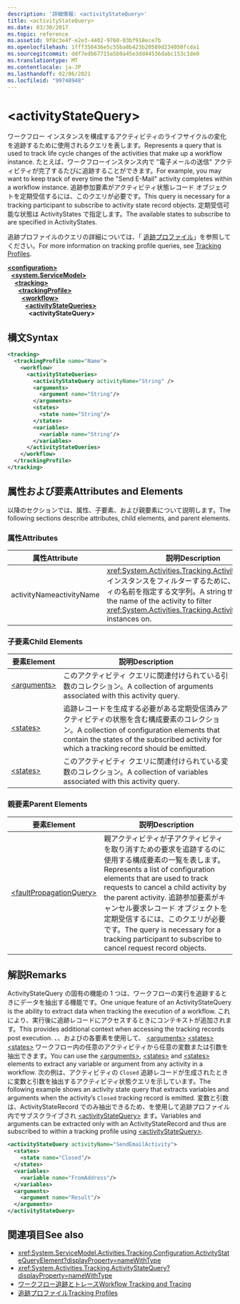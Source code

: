 ```yaml
---
description: '詳細情報: <activityStateQuery>'
title: <activityStateQuery>
ms.date: 03/30/2017
ms.topic: reference
ms.assetid: 9f8c3e4f-e2e3-4402-9760-03bf918ece7b
ms.openlocfilehash: 1fff356436e5c55ba8b423b20589d234050fcda1
ms.sourcegitcommit: ddf7edb67715a5b9a45e3dd44536dabc153c1de0
ms.translationtype: MT
ms.contentlocale: ja-JP
ms.lasthandoff: 02/06/2021
ms.locfileid: "99748948"
---
```

# \<activityStateQuery>

<span data-ttu-id="b88c1-102">ワークフロー インスタンスを構成するアクティビティのライフサイクルの変化を追跡するために使用されるクエリを表します。</span><span class="sxs-lookup"><span data-stu-id="b88c1-102">Represents a query that is used to track life cycle changes of the activities that make up a workflow instance.</span></span> <span data-ttu-id="b88c1-103">たとえば、ワークフローインスタンス内で "電子メールの送信" アクティビティが完了するたびに追跡することができます。</span><span class="sxs-lookup"><span data-stu-id="b88c1-103">For example, you may want to keep track of every time the "Send E-Mail" activity completes within a workflow instance.</span></span> <span data-ttu-id="b88c1-104">追跡参加要素がアクティビティ状態レコード オブジェクトを定期受信するには、このクエリが必要です。</span><span class="sxs-lookup"><span data-stu-id="b88c1-104">This query is necessary for a tracking participant to subscribe to activity state record objects.</span></span> <span data-ttu-id="b88c1-105">定期受信可能な状態は ActivityStates で指定します。</span><span class="sxs-lookup"><span data-stu-id="b88c1-105">The available states to subscribe to are specified in ActivityStates.</span></span>  
  
 <span data-ttu-id="b88c1-106">追跡プロファイルのクエリの詳細については、「 [追跡プロファイル](../../../windows-workflow-foundation/tracking-profiles.md)」を参照してください。</span><span class="sxs-lookup"><span data-stu-id="b88c1-106">For more information on tracking profile queries, see [Tracking Profiles](../../../windows-workflow-foundation/tracking-profiles.md).</span></span>  
  
[**\<configuration>**](../configuration-element.md)\
&nbsp;&nbsp;[**\<system.ServiceModel>**](system-servicemodel-of-workflow.md)\
&nbsp;&nbsp;&nbsp;&nbsp;[**\<tracking>**](tracking.md)\
&nbsp;&nbsp;&nbsp;&nbsp;&nbsp;&nbsp;[**\<trackingProfile>**](trackingprofile.md)\
&nbsp;&nbsp;&nbsp;&nbsp;&nbsp;&nbsp;&nbsp;&nbsp;[**\<workflow>**](workflow.md)\
&nbsp;&nbsp;&nbsp;&nbsp;&nbsp;&nbsp;&nbsp;&nbsp;&nbsp;&nbsp;[**\<activityStateQueries>**](activitystatequeries.md)\
&nbsp;&nbsp;&nbsp;&nbsp;&nbsp;&nbsp;&nbsp;&nbsp;&nbsp;&nbsp;&nbsp;&nbsp;**\<activityStateQuery>**  
  
## <a name="syntax"></a><span data-ttu-id="b88c1-107">構文</span><span class="sxs-lookup"><span data-stu-id="b88c1-107">Syntax</span></span>  
  
```xml
<tracking>
  <trackingProfile name="Name">
    <workflow>
      <activityStateQueries>
        <activityStateQuery activityName="String" />
        <arguments>
          <argument name="String"/>
        </arguments>
        <states>
          <state name="String"/>
        </states>
        <variables>
          <variable name="String"/>
        </variables>
      </activityStateQueries>
    </workflow>
  </trackingProfile>
</tracking>  
```  
  
## <a name="attributes-and-elements"></a><span data-ttu-id="b88c1-108">属性および要素</span><span class="sxs-lookup"><span data-stu-id="b88c1-108">Attributes and Elements</span></span>  

 <span data-ttu-id="b88c1-109">以降のセクションでは、属性、子要素、および親要素について説明します。</span><span class="sxs-lookup"><span data-stu-id="b88c1-109">The following sections describe attributes, child elements, and parent elements.</span></span>  
  
### <a name="attributes"></a><span data-ttu-id="b88c1-110">属性</span><span class="sxs-lookup"><span data-stu-id="b88c1-110">Attributes</span></span>  
  
|<span data-ttu-id="b88c1-111">属性</span><span class="sxs-lookup"><span data-stu-id="b88c1-111">Attribute</span></span>|<span data-ttu-id="b88c1-112">説明</span><span class="sxs-lookup"><span data-stu-id="b88c1-112">Description</span></span>|  
|---------------|-----------------|  
|<span data-ttu-id="b88c1-113">activityName</span><span class="sxs-lookup"><span data-stu-id="b88c1-113">activityName</span></span>|<span data-ttu-id="b88c1-114"><xref:System.Activities.Tracking.ActivityStateRecord> インスタンスをフィルターするために、アクティビティの名前を指定する文字列。</span><span class="sxs-lookup"><span data-stu-id="b88c1-114">A string that specifies the name of the activity to filter <xref:System.Activities.Tracking.ActivityStateRecord> instances on.</span></span>|  
  
### <a name="child-elements"></a><span data-ttu-id="b88c1-115">子要素</span><span class="sxs-lookup"><span data-stu-id="b88c1-115">Child Elements</span></span>  
  
|<span data-ttu-id="b88c1-116">要素</span><span class="sxs-lookup"><span data-stu-id="b88c1-116">Element</span></span>|<span data-ttu-id="b88c1-117">説明</span><span class="sxs-lookup"><span data-stu-id="b88c1-117">Description</span></span>|  
|-------------|-----------------|  
|[\<arguments>](arguments.md)|<span data-ttu-id="b88c1-118">このアクティビティ クエリに関連付けられている引数のコレクション。</span><span class="sxs-lookup"><span data-stu-id="b88c1-118">A collection of arguments associated with this activity query.</span></span>|  
|[\<states>](states.md)|<span data-ttu-id="b88c1-119">追跡レコードを生成する必要がある定期受信済みアクティビティの状態を含む構成要素のコレクション。</span><span class="sxs-lookup"><span data-stu-id="b88c1-119">A collection of configuration elements that contain the states of the subscribed activity for which a tracking record should be emitted.</span></span>|  
|[\<states>](states.md)|<span data-ttu-id="b88c1-120">このアクティビティ クエリに関連付けられている変数のコレクション。</span><span class="sxs-lookup"><span data-stu-id="b88c1-120">A collection of variables associated with this activity query.</span></span>|  
  
### <a name="parent-elements"></a><span data-ttu-id="b88c1-121">親要素</span><span class="sxs-lookup"><span data-stu-id="b88c1-121">Parent Elements</span></span>  
  
|<span data-ttu-id="b88c1-122">要素</span><span class="sxs-lookup"><span data-stu-id="b88c1-122">Element</span></span>|<span data-ttu-id="b88c1-123">説明</span><span class="sxs-lookup"><span data-stu-id="b88c1-123">Description</span></span>|  
|-------------|-----------------|  
|[\<faultPropagationQuery>](faultpropagationquery.md)|<span data-ttu-id="b88c1-124">親アクティビティが子アクティビティを取り消すための要求を追跡するのに使用する構成要素の一覧を表します。</span><span class="sxs-lookup"><span data-stu-id="b88c1-124">Represents a list of configuration elements that are used to track requests to cancel a child activity by the parent activity.</span></span> <span data-ttu-id="b88c1-125">追跡参加要素がキャンセル要求レコード オブジェクトを定期受信するには、このクエリが必要です。</span><span class="sxs-lookup"><span data-stu-id="b88c1-125">The query is necessary for a tracking participant to subscribe to cancel request record objects.</span></span>|  
  
## <a name="remarks"></a><span data-ttu-id="b88c1-126">解説</span><span class="sxs-lookup"><span data-stu-id="b88c1-126">Remarks</span></span>  

 <span data-ttu-id="b88c1-127">ActivityStateQuery の固有の機能の 1 つは、ワークフローの実行を追跡するときにデータを抽出する機能です。</span><span class="sxs-lookup"><span data-stu-id="b88c1-127">One unique feature of an ActivityStateQuery is the ability to extract data when tracking the execution of a workflow.</span></span> <span data-ttu-id="b88c1-128">これにより、実行後に追跡レコードにアクセスするときにコンテキストが追加されます。</span><span class="sxs-lookup"><span data-stu-id="b88c1-128">This provides additional context when accessing the tracking records post execution.</span></span> <span data-ttu-id="b88c1-129">、、およびの各要素を使用して、 [\<arguments>](arguments.md) [\<states>](states.md) [\<states>](states.md) ワークフロー内の任意のアクティビティから任意の変数または引数を抽出できます。</span><span class="sxs-lookup"><span data-stu-id="b88c1-129">You can use the [\<arguments>](arguments.md), [\<states>](states.md) and [\<states>](states.md) elements to extract any variable or argument from any activity in a workflow.</span></span> <span data-ttu-id="b88c1-130">次の例は、アクティビティの `Closed` 追跡レコードが生成されたときに変数と引数を抽出するアクティビティ状態クエリを示しています。</span><span class="sxs-lookup"><span data-stu-id="b88c1-130">The following example shows an activity state query that extracts variables and arguments when the activity’s `Closed` tracking record is emitted.</span></span> <span data-ttu-id="b88c1-131">変数と引数は、ActivityStateRecord でのみ抽出できるため、を使用して追跡プロファイル内でサブスクライブされ [\<activityStateQuery>](activitystatequery.md) ます。</span><span class="sxs-lookup"><span data-stu-id="b88c1-131">Variables and arguments can be extracted only with an ActivityStateRecord and thus are subscribed to within a tracking profile using [\<activityStateQuery>](activitystatequery.md).</span></span>  
  
```xml  
<activityStateQuery activityName="SendEmailActivity">  
  <states>  
    <state name="Closed"/>  
  </states>  
  <variables>  
    <variable name="FromAddress"/>  
  </variables>  
  <arguments>  
    <argument name="Result"/>  
  </arguments>  
</activityStateQuery>  
```  
  
## <a name="see-also"></a><span data-ttu-id="b88c1-132">関連項目</span><span class="sxs-lookup"><span data-stu-id="b88c1-132">See also</span></span>

- <xref:System.ServiceModel.Activities.Tracking.Configuration.ActivityStateQueryElement?displayProperty=nameWithType>
- <xref:System.Activities.Tracking.ActivityStateQuery?displayProperty=nameWithType>
- [<span data-ttu-id="b88c1-133">ワークフロー追跡とトレース</span><span class="sxs-lookup"><span data-stu-id="b88c1-133">Workflow Tracking and Tracing</span></span>](../../../windows-workflow-foundation/workflow-tracking-and-tracing.md)
- [<span data-ttu-id="b88c1-134">追跡プロファイル</span><span class="sxs-lookup"><span data-stu-id="b88c1-134">Tracking Profiles</span></span>](../../../windows-workflow-foundation/tracking-profiles.md)
